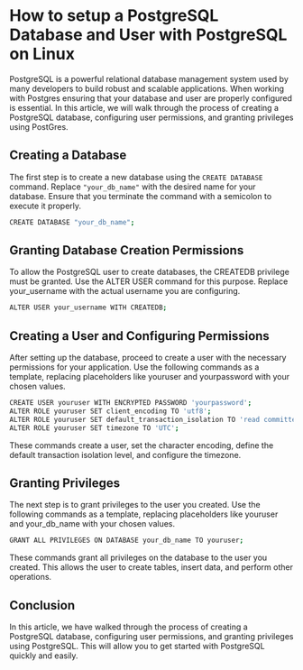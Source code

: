 # How to setup a PostgreSQL Database and User with PostgreSQL on Linux

PostgreSQL is a powerful relational database management system used by many developers to build robust and scalable applications. When working with Postgres ensuring that your database and user are properly configured is essential. In this article, we will walk through the process of creating a PostgreSQL database, configuring user permissions, and granting privileges using PostGres.

## Creating a Database

The first step is to create a new database using the `CREATE DATABASE` command. Replace `"your_db_name"` with the desired name for your database. Ensure that you terminate the command with a semicolon to execute it properly.

```bash
CREATE DATABASE "your_db_name";
```

## Granting Database Creation Permissions

To allow the PostgreSQL user to create databases, the CREATEDB privilege must be granted. Use the ALTER USER command for this purpose. Replace your_username with the actual username you are configuring.

```bash
ALTER USER your_username WITH CREATEDB;
```

## Creating a User and Configuring Permissions

After setting up the database, proceed to create a user with the necessary permissions for your application. Use the following commands as a template, replacing placeholders like youruser and yourpassword with your chosen values.

```bash
CREATE USER youruser WITH ENCRYPTED PASSWORD 'yourpassword';
ALTER ROLE youruser SET client_encoding TO 'utf8';
ALTER ROLE youruser SET default_transaction_isolation TO 'read committed';
ALTER ROLE youruser SET timezone TO 'UTC';
```

These commands create a user, set the character encoding, define the default transaction isolation level, and configure the timezone.

## Granting Privileges

The next step is to grant privileges to the user you created. Use the following commands as a template, replacing placeholders like youruser and your_db_name with your chosen values.

```bash
GRANT ALL PRIVILEGES ON DATABASE your_db_name TO youruser;
```

These commands grant all privileges on the database to the user you created. This allows the user to create tables, insert data, and perform other operations.

## Conclusion

In this article, we have walked through the process of creating a PostgreSQL database, configuring user permissions, and granting privileges using PostgreSQL. This will allow you to get started with PostgreSQL quickly and easily.
